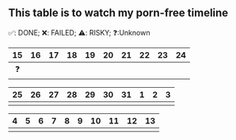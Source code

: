 ## This table is to watch my porn-free timeline
✅: DONE; ❌: FAILED; ⚠️: RISKY; ❓:Unknown

| 15  | 16  | 17  | 18  | 19  | 20  | 21  | 22  | 23  | 24  |
| :-: | :-: | :-: | :-: | :-: | :-: | :-: | :-: | :-: | :-: |
|  ❓  |     |     |     |     |     |     |     |     |     |

| 25  | 26  | 27  | 28  | 29  | 30  | 31  |  1  |  2  |  3  |
| :-: | :-: | :-: | :-: | :-: | :-: | :-: | :-: | :-: | :-: |
|     |     |     |     |     |     |     |     |     |     |

|  4  |  5  |  6  |  7  |  8  |  9  | 10  | 11  | 12  | 13  |
| :-: | :-: | :-: | :-: | :-: | :-: | :-: | :-: | :-: | :-: |
|     |     |     |     |     |     |     |     |     |     |
